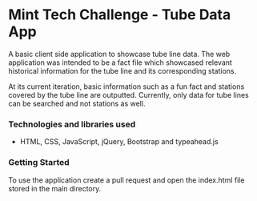 # Mint Tech Challenge - Tube Data App

A basic client side application to showcase tube line data. The web application was intended to be a fact file which showcased relevant historical information for the tube line and its corresponding stations. 

At its current iteration, basic information such as a fun fact and stations covered by the tube line are outputted. Currently, only data for tube lines can be searched and not stations as well.

### Technologies and libraries used
-	HTML, CSS, JavaScript, jQuery, Bootstrap and typeahead.js

### Getting Started
To use the application create a pull request and open the index.html file stored in the main directory.